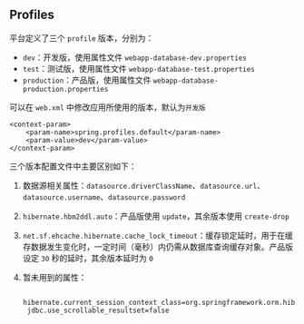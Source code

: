 Profiles
--------

平台定义了三个 `profile` 版本，分别为：

* `dev`：开发版，使用属性文件 `webapp-database-dev.properties`
* `test`：测试版，使用属性文件 `webapp-database-test.properties`
* `production`：产品版，使用属性文件 `webapp-database-production.properties`

可以在 `web.xml` 中修改应用所使用的版本，默认为`开发版`

    <context-param>
        <param-name>spring.profiles.default</param-name>
        <param-value>dev</param-value>
    </context-param>

三个版本配置文件中主要区别如下：

1. 数据源相关属性：`datasource.driverClassName`、`datasource.url`、`datasource.username`、`datasource.password`
1. `hibernate.hbm2ddl.auto`：产品版使用 `update`，其余版本使用 `create-drop`
1. `net.sf.ehcache.hibernate.cache_lock_timeout`：缓存锁定延时，用于在缓存数据发生变化时，一定时间（毫秒）内仍需从数据库查询缓存对象。产品版设定 `30` 秒的延时，其余版本延时为 `0`
1. 暂未用到的属性：

        hibernate.current_session_context_class=org.springframework.orm.hibernate4.SpringSessionContext
        jdbc.use_scrollable_resultset=false
